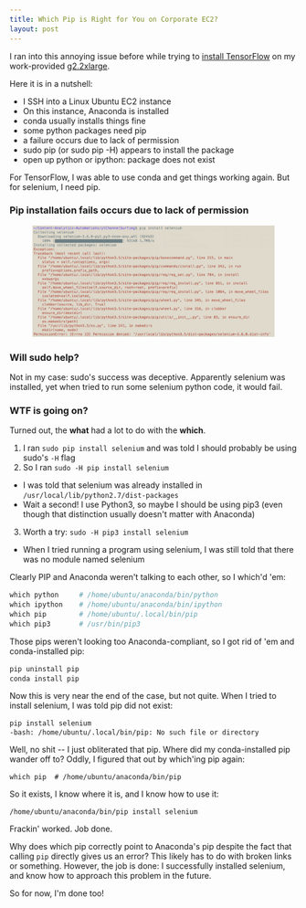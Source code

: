 ```yaml
---
title: Which Pip is Right for You on Corporate EC2?
layout: post
---
```


I ran into this annoying issue before while trying to 
[install TensorFlow](https://krbnite.github.io/Make-an-Ailing-AWS-EC2-Tensorial-and-Serpentine-Once-Again/)
on my work-provided [g2.2xlarge](https://aws.amazon.com/ec2/instance-types/).  

Here it is in a nutshell:
* I SSH into a Linux Ubuntu EC2 instance
* On this instance, Anaconda is installed
* conda usually installs things fine
* some python packages need pip
* a failure occurs due to lack of permission
* sudo pip (or sudo pip -H) appears to install the package
* open up python or ipython: package does not exist

For TensorFlow, I was able to use conda and get things working again.  But for selenium, I need pip.


### Pip installation fails occurs due to lack of permission
<figure>
<img src="/images/ec2-selenium-failure.png" width="600">
</figure>

### Will sudo help?
Not in my case: sudo's success was deceptive. Apparently selenium was installed, yet when
tried to run some selenium python code, it would fail.

### WTF is going on?
Turned out, the **what** had a lot to do with the **which**.  

1. I ran `sudo pip install selenium` and was told I should probably be using sudo's `-H` flag
2. So I ran `sudo -H pip install selenium`
  - I was told that selenium was already installed in `/usr/local/lib/python2.7/dist-packages`
  - Wait a second!  I use Python3, so maybe I should be using pip3 (even though that distinction usually doesn't matter with Anaconda)
3. Worth a try: `sudo -H pip3 install selenium`
  - When I tried running a program using selenium, I was still told that there was no module named selenium

Clearly PIP and Anaconda weren't talking to each other, so I which'd 'em:
```python
which python     # /home/ubuntu/anaconda/bin/python
which ipython    # /home/ubuntu/anaconda/bin/ipython
which pip        # /home/ubuntu/.local/bin/pip
which pip3       # /usr/bin/pip3
```

Those pips weren't looking too Anaconda-compliant, so I got rid of 'em and conda-installed pip:
```python
pip uninstall pip
conda install pip
```

Now this is very near the end of the case, but not quite.  When I tried to install selenium,
I was told pip did not exist:
```
pip install selenium
-bash: /home/ubuntu/.local/bin/pip: No such file or directory
```

Well, no shit -- I just obliterated that pip.  Where did my conda-installed pip wander off to? Oddly, 
I figured that out by which'ing pip again:
```
which pip  # /home/ubuntu/anaconda/bin/pip
```

So it exists, I know where it is, and I know how to use it:
```
/home/ubuntu/anaconda/bin/pip install selenium
```

Frackin' worked.  Job done.  

Why does which pip correctly point to Anaconda's pip despite the fact that calling `pip`
directly gives us an error?  This likely has to do with broken links or something.  However, the job is done:  I successfully
installed selenium, and know how to approach this problem in the future.  

So for now, I'm done too!

